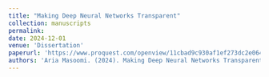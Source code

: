 ```yaml
---
title: "Making Deep Neural Networks Transparent"
collection: manuscripts
permalink: 
date: 2024-12-01
venue: 'Dissertation'
paperurl: 'https://www.proquest.com/openview/11cbad9c930af1ef273dc2e064995337/1?pq-origsite=gscholar&cbl=18750&diss=y'
authors: 'Aria Masoomi. (2024). Making Deep Neural Networks Transparent. <i>Northeastern University</i>.'
---
```

